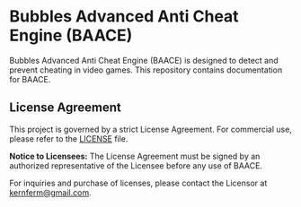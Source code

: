 # Bubbles Advanced Anti Cheat Engine (BAACE)

Bubbles Advanced Anti Cheat Engine (BAACE) is designed to detect and prevent cheating in video games. This repository contains documentation for BAACE.

## License Agreement

This project is governed by a strict License Agreement. For commercial use, please refer to the [LICENSE](LICENSE.md) file.

**Notice to Licensees:** The License Agreement must be signed by an authorized representative of the Licensee before any use of BAACE.

For inquiries and purchase of licenses, please contact the Licensor at kernferm@gmail.com.


